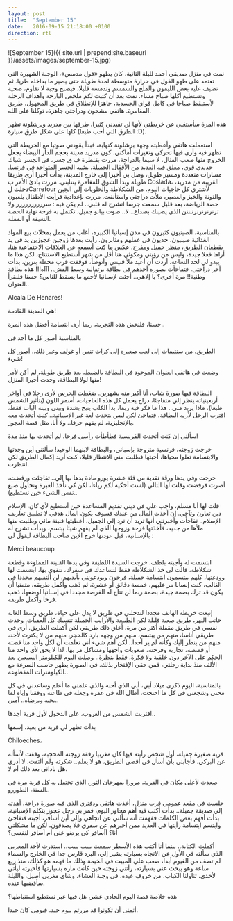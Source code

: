 ```yaml
---
layout: post
title:  "September 15"
date:   2016-09-15 21:18:00 +0100
direction: rtl
---
```


![September 15]({{ site.url | prepend:site.baseurl }}/assets/images/september-15.jpg)

نمت في منزل صديقي أحمد لليلة الثانية، كان يطهو «فول مدمس»، الوجبة الشهيرة التي تعتمد على طهو الفول في حرارة متوسطة لمدة طويلة حتى يصير ما بداخله طريا. ثم تضيف عليه بعض الليمون والملح والسمسم وتدمسه قليلا، فيصبح وجبة لا تقاوم، صحية وتستطيع أكلها صباح مساء. نمت بعد أن كتبت لكم ملخص البارحة وأهداف الرحلة لأستيقظ صباحا في كامل قواي الجسدية، جاهزا للإنطلاق في طريق المجهول، طريق المغامرة. هاتفي مشحون ودراجتي جاهزة، توكلنا على الله.

هذه المرة سأستغني عن خريطتي لأنها لن تفيدني كثيرا، طرقها بين مدريد وبرشلونة تظهر كلها على شكل طرق سيارة (الطرق التي أحب طبعا :D).

استعملت هاتفي وأعطيته وجهة برشلونة كنهاية، فبدأ يقودني صوتيا مع الخريطة التي تظهر فيه وأرى فيها تحركي وتغيرات أماكني. كون مدريد مدينة بحجم الدار البيضاء يجعل الخروج منها صعب المنال، لا سيما بالدراجة، مررت بقنطرة ف ق جسر، في الجسر شباك حديدي قوي، معلق فيه العديد من الأقفال الجميلة، يشبه الجسر المتواجد في فرنسا. مسارات متعددة ومسير طويل، وصل بي أخيرا إلى خارج المدينة، بدأت أخيرا أرى طريقا طويلة وبدأ الشوق للمغامرة ينتابني. مررت بادئ الأمر ب Coslada، القريبة من مدريد، دخلت لCarrefour لأشتري كل حاجيات اليوم، من الشكلاطة والحلويات إلى الجبن والتونة والخبز والعصير، ملأت دراجتي واستأنفت. مررت بإعدادية فرأيت الأطفال يلعبون حصة الرياضة، بعد قليل سمعت جرسا انشرح له قلبي.. لم يكن فيه : سرررررررررر ولا ترنرنرنرنرننننن الذي يصيبك بصداع.. لا.. صوت بيانو جميل، تكتمل به فرحة نهاية الحصة الشيقة أو المملة.

بالمناسبة، الصينيون كثيرون في مدن إسبانيا الكبيرة، أغلب من يعمل بمحلات بيع المواد الغذائية صينيون، جديون في عملهم ومثابرون. رأيت بعدها زوجين عجوزين يد في يد يقطعان الطريق، منظر جميل ومفرح، عكس ما كنت أسمعه عن العلاقات الاجتماعية هنا، أراها فعلا جيدة، وليس من رؤيتي ومكوثي هنا أقل من شهر أستطيع الاستنتاج، لكن هذا ما يبدو لي لحد الساعة. أردت أن أعيد ملأ قنينتي وأتوضأ، فوقفت قرب محطة بنزين، بدأت أجر دراجتي، فتفاجأت بصورة أحدهم في بطاقة برتقالية وسط القش.. آآآه!!! هذه بطاقة وطنية!! مرة أخرى؟ يا إلاهي.. أجئت لإسبانيا لأجمع ما يسقط للناس؟ حسنا فلنقرأ العنوان..

Alcala De Henares!

هي المدينة القادمة!

حسنا، فلنخض هذه التجربة، ربما أرى ابتسامة أفضل هذه المرة..

بالمناسبة أصور كل ما أجد في

الطريق، من سنتيمات إلى لعب صغيرة إلى كرات تنس أو غولف وغير ذلك.. أصور كل شيء!

وضعت في هاتفي العنوان الموجود في البطاقة بالضبط، بعد طريق طويلة، لم أكن لأمر منها لولا البطاقة، وجدت أخيرا المنزل!

البطاقة فيها صورة شاب، أنا أكبر منه بشهرين. ضغطت الجرس لأرى رجلا في أواخر أربعينياته ينظر إلي متفاجئا، دراج يحمل كل هذه الحاجيات، أسمر اللون (بتأثير الشمس طبعا)، ماذا يريد مني.. هذا ما فكر فيه ربما، بدأ الكلب ينبح بشدة وبيني وبينه الباب فقط، اقترب الرجل لأريه البطاقة، فتفاجئ لكن ليس يتحدث لغة غير الإسبانية.. كنت أتحدث معه بالإنجليزية، لم يفهم حرفا.. ولا أنا. مثل قصة العجوز.

سألني إن كنت أتحدث الفرنسية فطأطأت رأسي فرحا، لم أتحدث بها منذ مدة!

خرجت زوجته، فرنسية متزوجة بإسباني، والبطاقة لابنهما الوحيد! سألتني أين وجدتها والابتسامة تعلوا محياها، أجبتها فطلبت مني الانتظار قليلا، كنت أريد إكمال الطريق لكن انتظرت.

خرجت وفي يدها ورقة نقدية من فئة عشرة يورو مادة يدها بها إلي.. تفاجئت ورفضت، أصرت فرفضت وقلت لها التالي (لست أحكيه لكم رياءا، لكن كي نأخذ العبرة ونحاول صنع نفس الشيء حين نستطيع)..

قلت لها أنا مسلم، واجب علي في ديني تقديم المساعدة حين أستطيع لأي كان، الإسلام دين تعاون وتآخي. إن أخذت المال من عندك فسوف يكون المال هدفي لا تطبيق تعاريف الإسلام.. تفاجأت وأخبرتني أنها تريد أن ترد إلي الجميل، أعطيتها قنينة مائي وطلبت منها ملأها من جديد، فأخذتها فرحة وزوجها الذي لم يفهم شيئا يبتسم، وبدأت تشرح له بالإسبانية، قبل عودتها خرج الإبن صاحب البطاقة ليقول لي :

Merci beaucoup

ابتسمت له وأجبته بلطف. خرجت السيدة اللطيفة وفي يدها القنينة المملوءة وقطعة شكلاطة، قالت لي خذ الشكلاطة فقط لتساعدك في سفرك، تتقوى بها، ابتسمت لها وودعتها، كلهم يبتسمون ابتسامة جميلة، فرحون ويودعونني بأيديهم. لن ألتقيهم مجددا في الغالب، كنت إنسانا مر عليهم، خمسة دقائق أو عشرة، ثم ذهب وأكمل طريقه، متمنيا أن يكون قد ترك بصمة جيدة، بصمة ربما لن تتاح له الفرصة مجددا في إسبانيا لوضعها، ذهب فرحا وأكمل طريقه.

إتبعت خريطة الهاتف مجددا لتدخلني في طريق لا يدل على حياة، طريق وسط الغابة جانب النهر، طريق صعبة قليلة لكن الطبيعة والأرانب الجميلة تنسيك كل العقبات. وجدت نفسي في طريق مقفلة أكثر من مرة، أعاق ذلك طريقي لكن أكملت الطريق. أرى في طريقي أناسا، منهم من يبتسم، منهم من وجهه بارد كالحجر، منهم من لا يكترث لأحد، منهم من ينظر إليك وكأنه لم ير أحدا.. لكن أهم شيء أني تعلمت أن لكل واحد منا قصته أو قصصه، تجاربه وفرحته، صعوبات واجهها ومشاكل مر بها، لذا لا يحق لأي واحد منا الحكم على الآخر دون خلفية ولا فكرة، فقط بنظرة.. وصلت اليوم للكيلومتر السبعين بعد الألف منذ بداية رحلتي، فمن حقي الإفتخار بذلك. في الصورة يظهر حاسب السرعة مع الكيلومترات المقطوعة..

بالمناسبة، اليوم ذكرى ميلاد أبي، أبي الذي أحبه والذي علمني ما أعلم وساعدني في كل محني وشجعني في كل ما احتجت، أطال الله في عمره وجعله في طاعته ووفقنا وإياه لما يحبه ويرضاه.. آمين..

اقتربت الشمس من الغروب، علي الدخول لأول قرية أجدها..

بدأت تظهر لي قرية من بعيد، إسمها

Chiloeches،

قرية صغيرة جميلة، أول شخص رأيته فيها كان مغربيا رفقة زوجته المحجبة، وقفت لأسأله عن البركي، فأجابني بأن أسأل في أقصى الطريق، هو لا يعلم.. شكرته ولم ألتفت، لا أدري هل ناداني بعد ذلك أم لا.

صعدت لأعلى مكان في القرية، مرورا بمهرجان الثور، الذي تحتفل به كل قرية مرة في السنة، الطوررو..

جلست في مقعد عمومي قرب منزل، أخذت هاتفي ودفتري الذي فيه صورة دراجة، أهدته إلي صديقة جميلة.. بدأت أكتب فيه أهم محاور اليوم، فمر بي رجل عجوز يتكلم الإسبانية، بدأت أفهم بعض الكلمات ففهمت أنه سألني عن اتجاهي وإلى أين أسافر، أجبته فتفاجئ وابتسم ابتسامة رأيتها في العديد ممن أخبرهم عن سفري فلا يصدقون، لكن ما مشكلتي أنا؟ أأسافر كي يرضو عني أم أسافر لنفسي؟

أكملت الكتابة.. بينما أنا أكتب هذه الأسطر سمعت بييب بييب.. استدرت لأجد المغربي الذي سألته في الأول عن الاتجاه بسيارته يشير إلي، البرد قارس جدا في الخارج والسماء لم تصف من الغيوم أبدا، صعب علي المبيت في الخيمة وذلك ما فهمه هو كذلك، منذ ربع ساعة وهو يبحث عني بسيارته، رأتني زوجته حين كانت مارة بسيارتها فأخبرته ليأتي لأخذي، تناولنا الكباب، من خروف عيده، في وجبة العشاء، وشاي مغربي أصيل، والليلة سأقضيها عنده.

هذه خلاصة قصة اليوم الحادي عشر، هل فيها عبر نستطيع استنباطها؟

أتمنى أن تكونوا قد مررتم بيوم جيد، فيومي كان جيدا.